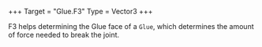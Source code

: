 +++
Target = "Glue.F3"
Type = Vector3
+++

F3 helps determining the Glue face of a `Glue`, which determines the amount of force needed to break the joint.